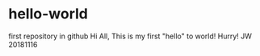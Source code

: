 # hello-world
first repository in github
Hi All,
This is my first "hello" to world!
Hurry!
JW
20181116
